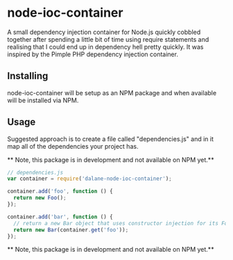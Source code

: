 # node-ioc-container
A small dependency injection container for Node.js quickly cobbled together after spending a little bit of time using require statements and realising that I could end up in dependency hell pretty quickly. It was inspired by the Pimple PHP dependency injection container.

## Installing
node-ioc-container will be setup as an NPM package and when available will be installed via NPM.

## Usage

Suggested approach is to create a file called "dependencies.js" and in it map all of the dependencies your project has.

** Note, this package is in development and not available on NPM yet.**

```javascript
// dependencies.js
var container = require('dalane-node-ioc-container');

container.add('foo', function () {
  return new Foo();
});

container.add('bar', function () {
  // return a new Bar object that uses constructor injection for its Foo dependency
  return new Bar(container.get('foo'));
});
```

** Note, this package is in development and not available on NPM yet.**
